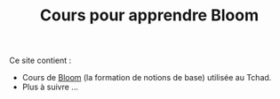 ﻿---
title : Cours pour apprendre Bloom 
sidebar_position : 1
---
Ce site contient :
- Cours de [Bloom](Bloom/Introduction.md) (la formation de notions de base) utilisée au Tchad.
- Plus à suivre ...